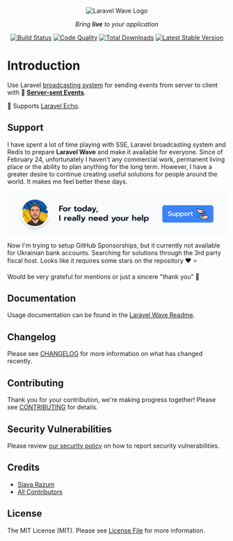 <p align="center">
    <picture>
        <source media="(prefers-color-scheme: dark)" srcset="https://github.com/qruto/laravel-wave/raw/HEAD/art/logo-dark.svg">
        <source media="(prefers-color-scheme: light)" srcset="https://github.com/qruto/laravel-wave/raw/HEAD/art/logo-light.svg">
        <img alt="Laravel Wave Logo" src="https://github.com/qruto/laravel-wave/raw/HEAD/art/logo-light.svg" width="400">
    </picture>
</p>

<p align="center"><em>Bring <strong>live</strong> to your application</em></p>

<p align="center">
    <a href="https://github.com/qruto/laravel-wave/actions/workflows/tests.yml"><img src="https://github.com/qruto/laravel-wave/actions/workflows/tests.yml/badge.svg" alt="Build Status"></a>
    <a href="https://github.com/qruto/laravel-wave/actions/workflows/codeql-analysis.yml"><img src="https://github.com/qruto/laravel-wave/actions/workflows/codeql-analysis.yml/badge.svg" alt="Code Quality"></a>
    <a href="https://packagist.org/packages/qruto/laravel-wave"><img src="https://img.shields.io/packagist/dt/qruto/laravel-wave" alt="Total Downloads"></a>
    <a href="https://packagist.org/packages/qruto/laravel-wave"><img src="https://img.shields.io/packagist/v/qruto/laravel-wave" alt="Latest Stable Version"></a>
</p>

# Introduction

Use Laravel [broadcasting system](https://laravel.com/docs/master/broadcasting) for sending events from server to client with 🗼 [**Server-sent Events**](https://developer.mozilla.org/en-US/docs/Web/API/Server-sent_events).

🤝 Supports [Laravel Echo](https://github.com/laravel/echo).

## Support

I have spent a lot of time playing with SSE, Laravel broadcasting system and Redis to prepare **Laravel Wave** and make it available for everyone. Since of February 24, unfortunately I haven't any commercial work, permanent living place or the ability to plan anything for the long term. However, I have a greater desire to continue creating useful solutions for people around the world. It makes me feel better these days.

[![support me](https://raw.githubusercontent.com/slavarazum/slavarazum/main/support-banner.png)](https://ko-fi.com/slavarazum)

Now I'm trying to setup GitHub Sponsorships, but it currently not available for Ukrainian bank accounts. Searching for solutions through the 3rd party fiscal host. Looks like it requires some stars on the repository ❤️ ⭐

Would be very grateful for mentions or just a sincere "thank you" 🤝

## Documentation

Usage documentation can be found in the [Laravel Wave Readme](https://github.com/qruto/laravel-wave#introduction).

## Changelog

Please see [CHANGELOG](CHANGELOG.md) for more information on what has changed recently.

## Contributing

Thank you for your contribution, we're making progress together! Please see [CONTRIBUTING](https://github.com/qruto/.github/blob/main/CONTRIBUTING.md) for details.

## Security Vulnerabilities

Please review [our security policy](../../security/policy) on how to report security vulnerabilities.

## Credits

+ [Slava Razum](https://github.com/slavarazum)
+ [All Contributors](../../contributors)

## License

The MIT License (MIT). Please see [License File](LICENSE.md) for more information.
